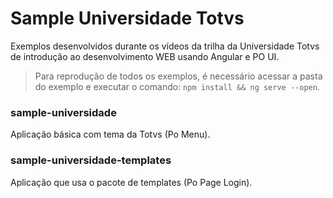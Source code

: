 # Sample Universidade Totvs

Exemplos desenvolvidos durante os vídeos da trilha da Universidade Totvs de
introdução ao desenvolvimento WEB usando Angular e PO UI.

> Para reprodução de todos os exemplos, é necessário acessar a pasta do exemplo
e executar o comando:
 `npm install && ng serve --open`.

### sample-universidade

Aplicação básica com tema da Totvs (Po Menu).

### sample-universidade-templates

Aplicação que usa o pacote de templates (Po Page Login).